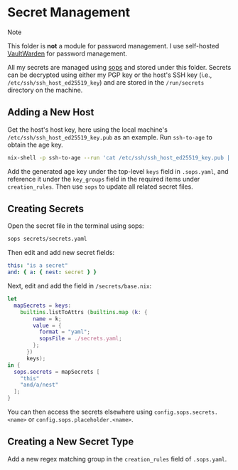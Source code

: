 # Secret Management

> [!NOTE]
> This folder is **not** a module for password management. I use self-hosted [VaultWarden][vaultwarden] for password management.

All my secrets are managed using [sops][sops] and stored under this folder. Secrets can be decrypted using either my PGP key or the host's SSH key (i.e., `/etc/ssh/ssh_host_ed25519_key`) and are stored in the `/run/secrets` directory on the machine.

## Adding a New Host

Get the host's host key, here using the local machine's `/etc/ssh/ssh_host_ed25519_key.pub` as an example. Run `ssh-to-age` to obtain the age key.

```sh
nix-shell -p ssh-to-age --run 'cat /etc/ssh/ssh_host_ed25519_key.pub | ssh-to-age'
```

Add the generated age key under the top-level `keys` field in `.sops.yaml`, and reference it under the `key_groups` field in the required items under `creation_rules`. Then use `sops` to update all related secret files.

## Creating Secrets

Open the secret file in the terminal using sops:

```sh
sops secrets/secrets.yaml
```

Then edit and add new secret fields:

```yaml
this: "is a secret"
and: { a: { nest: secret } }
```

Next, edit and add the field in `/secrets/base.nix`:

```nix
let
  mapSecrets = keys:
    builtins.listToAttrs (builtins.map (k: {
        name = k;
        value = {
          format = "yaml";
          sopsFile = ./secrets.yaml;
        };
      })
      keys);
in {
  sops.secrets = mapSecrets [
    "this"
    "and/a/nest"
  ];
}
```

You can then access the secrets elsewhere using `config.sops.secrets.<name>` or `config.sops.placeholder.<name>`.

## Creating a New Secret Type

Add a new regex matching group in the `creation_rules` field of `.sops.yaml`.

[sops]: https://github.com/getsops/sops
[vaultwarden]: https://github.com/dani-garcia/vaultwarden